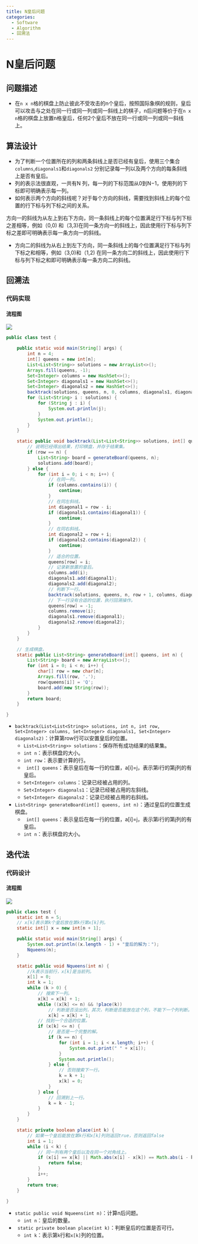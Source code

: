 ```yaml
---
title: N皇后问题
categories:
  - Software
  - Algorithm
  - 回溯法
---
```

# N皇后问题

## 问题描述

- 在`n x n`格的棋盘上防止彼此不受攻击的n个皇后，按照国际象棋的规则，皇后可以攻击与之处在同一行或同一列或同一斜线上的棋子，n后问题等价于在`n x n`格的棋盘上放置n格皇后，任何2个皇后不放在同一行或同一列或同一斜线上。

## 算法设计

- 为了判断一个位置所在的列和两条斜线上是否已经有皇后，使用三个集合`columns`,`diagonals1`和`diagonals2` 分别记录每一列以及两个方向的每条斜线上是否有皇后。
- 列的表示法很直观，一共有N 列，每一列的下标范围从0到N−1，使用列的下标即可明确表示每一列。
- 如何表示两个方向的斜线呢？对于每个方向的斜线，需要找到斜线上的每个位置的行下标与列下标之间的关系。

方向一的斜线为从左上到右下方向，同一条斜线上的每个位置满足行下标与列下标之差相等，例如（0,0) 和（3,3)在同一条方向一的斜线上，因此使用行下标与列下标之差即可明确表示每一条方向一的斜线。
- 方向二的斜线为从右上到左下方向，同一条斜线上的每个位置满足行下标与列下标之和相等，例如（3,0)和（1,2) 在同一条方向二的斜线上，因此使用行下标与列下标之和即可明确表示每一条方向二的斜线。

## 回溯法

### 代码实现

#### 流程图

![](https://raw.githubusercontent.com/LuShan123888/Files/main/Pictures/2020-12-21-Flowchart-8545082.png)

```java
public class test {

    public static void main(String[] args) {
        int n = 4;
        int[] queens = new int[n];
        List<List<String>> solutions = new ArrayList<>();
        Arrays.fill(queens, -1);
        Set<Integer> columns = new HashSet<>();
        Set<Integer> diagonals1 = new HashSet<>();
        Set<Integer> diagonals2 = new HashSet<>();
        backtrack(solutions, queens, n, 0, columns, diagonals1, diagonals2);
        for (List<String> i : solutions) {
            for (String j : i) {
                System.out.println(j);
            }
            System.out.println();
        }
    }

    static public void backtrack(List<List<String>> solutions, int[] queens, int n, int row, Set<Integer> columns, Set<Integer> diagonals1, Set<Integer> diagonals2) {
        // 说明已经得出结果，打印棋盘，并存于结果集。
        if (row == n) {
            List<String> board = generateBoard(queens, n);
            solutions.add(board);
        } else {
            for (int i = 0; i < n; i++) {
                // 在同一列。
                if (columns.contains(i)) {
                    continue;
                }
                // 在同左斜线。
                int diagonal1 = row - i;
                if (diagonals1.contains(diagonal1)) {
                    continue;
                }
                // 在同右斜线。
                int diagonal2 = row + i;
                if (diagonals2.contains(diagonal2)) {
                    continue;
                }
                // 适合的位置。
                queens[row] = i;
                // 记录新放置的皇后。
                columns.add(i);
                diagonals1.add(diagonal1);
                diagonals2.add(diagonal2);
                // 判断下一行。
                backtrack(solutions, queens, n, row + 1, columns, diagonals1, diagonals2);
                // 下一行没有合适的位置，执行回溯操作。
                queens[row] = -1;
                columns.remove(i);
                diagonals1.remove(diagonal1);
                diagonals2.remove(diagonal2);
            }
        }
    }

    // 生成棋盘。
    static public List<String> generateBoard(int[] queens, int n) {
        List<String> board = new ArrayList<>();
        for (int i = 0; i < n; i++) {
            char[] row = new char[n];
            Arrays.fill(row, '.');
            row[queens[i]] = 'Q';
            board.add(new String(row));
        }
        return board;
    }

}
```

- `backtrack(List<List<String>> solutions, int n, int row, Set<Integer> columns, Set<Integer> diagonals1, Set<Integer> diagonals2)`：计算第row行可以安置皇后的位置。
    - `List<List<String>> solutions`：保存所有成功结果的结果集。
    - `int n`：表示棋盘的大小。
    - `int row`：表示要计算的行。
    - ` int[] queens`：表示皇后在每一行的位置，a[i]=j，表示第i行的第j列的有皇后。
    - `Set<Integer> columns`：记录已经被占用的列。
    - `Set<Integer> diagonals1`：记录已经被占用的左斜线。
    - `Set<Integer> diagonals2`：记录已经被占用的右斜线。
- `List<String> generateBoard(int[] queens, int n)`：通过皇后的位置生成棋盘。
    - ` int[] queens`：表示皇后在每一行的位置，a[i]=j，表示第i行的第j列的有皇后。
    - `int n`：表示棋盘的大小。

## 迭代法

### 代码设计

#### 流程图

![](https://raw.githubusercontent.com/LuShan123888/Files/main/Pictures/2020-12-21-Flowchart%2520(1).png)

```java
public class test {
    static int n = 5;
    // x[k]表示第k个皇后放在第k行第x[k]列。
    static int[] x = new int[n + 1];

    public static void main(String[] args) {
        System.out.println((x.length - 1) + "皇后的解为：");
        Nqueens(n);
    }

    static public void Nqueens(int n) {
        //k表示当前行，x[k]是当前列。
        x[1] = 0;
        int k = 1;
        while (k > 0) {
            // 搜索下一列。
            x[k] = x[k] + 1;
            while ((x[k] <= n) && !place(k))
                // 判断是否没出列，其次，判断是否能放在这个列，不能下一个列判断。
                x[k] = x[k] + 1;
            // 找到一个合适的位置。
            if (x[k] <= n) {
                // 是否是一个完整的解。
                if (k == n) {
                    for (int i = 1; i < x.length; i++) {
                        System.out.print(" " + x[i]);
                    }
                    System.out.println();
                } else {
                    // 否则搜索下一行。
                    k = k + 1;
                    x[k] = 0;
                }
            } else {
                // 回溯到上一行。
                k = k - 1;
            }
        }
    }

    static private boolean place(int k) {
        // 如果一个皇后能放在第k行和x[k]列则返回true，否则返回false
        int i = 1;
        while (i < k) {
            // 同一列有两个皇后以及在同一个对角线上。
            if (x[i] == x[k] || Math.abs(x[i] - x[k]) == Math.abs(i - k)) {
                return false;
            }
            i++;
        }
        return true;
    }

}
```

- `static public void Nqueens(int n)`：计算n后问题。
    - `int n`：皇后的数量。
- ` static private boolean place(int k)`：判断皇后的位置是否可行。
    - `int k`：表示第`k`行和`x[k]`列的位置。